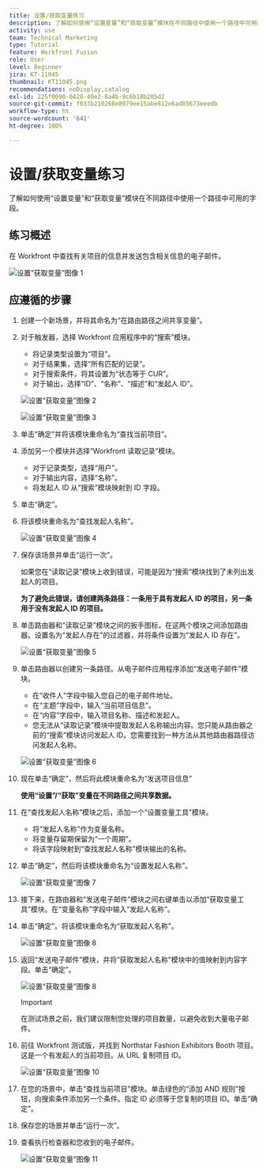 ```yaml
---
title: 设置/获取变量练习
description: 了解如何使用“设置变量”和“获取变量”模块在不同路径中使用一个路径中可用的字段。
activity: use
team: Technical Marketing
type: Tutorial
feature: Workfront Fusion
role: User
level: Beginner
jira: KT-11045
thumbnail: KT11045.png
recommendations: noDisplay,catalog
exl-id: 225f0090-0428-40e2-8a4b-9c6b18b205d2
source-git-commit: f033b210268e8979ee15abe812e6ad85673eeedb
workflow-type: ht
source-wordcount: '641'
ht-degree: 100%

---
```


# 设置/获取变量练习

了解如何使用“设置变量”和“获取变量”模块在不同路径中使用一个路径中可用的字段。

## 练习概述

在 Workfront 中查找有关项目的信息并发送包含相关信息的电子邮件。

![设置“获取变量”图像 1](../12-exercises/assets/set-get-variables-walkthrough-1.png)

## 应遵循的步骤

1. 创建一个新场景，并将其命名为“在路由路径之间共享变量”。
1. 对于触发器，选择 Workfront 应用程序中的“搜索”模块。

   + 将记录类型设置为“项目”。
   + 对于结果集，选择“所有匹配的记录”。
   + 对于搜索条件，将其设置为“状态等于 CUR”。
   + 对于输出，选择“ID”、“名称”、“描述”和“发起人 ID”。

   ![设置“获取变量”图像 2](../12-exercises/assets/set-get-variables-walkthrough-2.png)

   ![设置“获取变量”图像 3](../12-exercises/assets/set-get-variables-walkthrough-3.png)

1. 单击“确定”并将该模块重命名为“查找当前项目”。
1. 添加另一个模块并选择“Workfront 读取记录”模块。

   + 对于记录类型，选择“用户”。
   + 对于输出内容，选择“名称”。
   + 将发起人 ID 从“搜索”模块映射到 ID 字段。

1. 单击“确定”。
1. 将该模块重命名为“查找发起人名称”。

   ![设置“获取变量”图像 4](../12-exercises/assets/set-get-variables-walkthrough-4.png)

1. 保存该场景并单击“运行一次”。

   如果您在“读取记录”模块上收到错误，可能是因为“搜索”模块找到了未列出发起人的项目。

   **为了避免此错误，请创建两条路径：一条用于具有发起人 ID 的项目，另一条用于没有发起人 ID 的项目。**

1. 单击路由器和“读取记录”模块之间的扳手图标，在这两个模块之间添加路由器。设置名为“发起人存在”的过滤器，并将条件设置为“发起人 ID 存在”。

   ![设置“获取变量”图像 5](../12-exercises/assets/set-get-variables-walkthrough-5.png)

1. 单击路由器以创建另一条路径。从电子邮件应用程序添加“发送电子邮件”模块。

   + 在“收件人”字段中输入您自己的电子邮件地址。
   + 在“主题”字段中，输入“当前项目信息”。
   + 在“内容”字段中，输入项目名称、描述和发起人。
   + 您无法从“读取记录”模块中提取发起人名称输出内容。您只能从路由器之前的“搜索”模块访问发起人 ID。您需要找到一种方法从其他路由器路径访问发起人名称。

   ![设置“获取变量”图像 6](../12-exercises/assets/set-get-variables-walkthrough-6.png)

1. 现在单击“确定”，然后将此模块重命名为“发送项目信息”

   **使用“设置”/“获取”变量在不同路径之间共享数据。**

1. 在“查找发起人名称”模块之后，添加一个“设置变量工具”模块。

   + 将“发起人名称”作为变量名称。
   + 将变量存留期保留为“一个周期”。
   + 将该字段映射到“查找发起人名称”模块输出的名称。

1. 单击“确定”，然后将该模块重命名为“设置发起人名称”。

   ![设置“获取变量”图像 7](../12-exercises/assets/set-get-variables-walkthrough-7.png)

1. 接下来，在路由器和“发送电子邮件”模块之间右键单击以添加“获取变量工具”模块。在“变量名称”字段中输入“发起人名称”。
1. 单击“确定”。将该模块重命名为“获取发起人名称”。

   ![设置“获取变量”图像 8](../12-exercises/assets/set-get-variables-walkthrough-8.png)

1. 返回“发送电子邮件”模块，并将“获取发起人名称”模块中的值映射到内容字段。单击“确定”。

   ![设置“获取变量”图像 8](../12-exercises/assets/set-get-variables-walkthrough-8.png)

   >[!IMPORTANT]
   >
   >在测试场景之前，我们建议限制您处理的项目数量，以避免收到大量电子邮件。

1. 前往 Workfront 测试版，并找到 Northstar Fashion Exhibitors Booth 项目。这是一个有发起人的当前项目。从 URL 复制项目 ID。

   ![设置“获取变量”图像 10](../12-exercises/assets/set-get-variables-walkthrough-10.png)

1. 在您的场景中，单击“查找当前项目”模块。单击绿色的“添加 AND 规则”按钮，向搜索条件添加另一个条件。指定 ID 必须等于您复制的项目 ID。单击“确定”。
1. 保存您的场景并单击“运行一次”。
1. 查看执行检查器和您收到的电子邮件。

   ![设置“获取变量”图像 11](../12-exercises/assets/set-get-variables-walkthrough-11.png)
